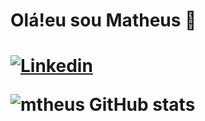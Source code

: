 <h1> Olá!eu sou Matheus 👋<h1/> 

[![Linkedin](https://img.shields.io/badge/LinkedIn-0077B5?style=for-the-badge&logo=linkedin&logoColor=white)](https://www.linkedin.com/in/matheussouzasantoss/)

![mtheus GitHub stats](https://github-readme-stats.vercel.app/api?username=matheus1810&show_icons=true&theme=radical)
